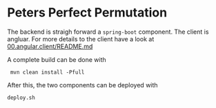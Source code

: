 # Peters Perfect Permutation

The backend is straigh forward a <code>spring-boot</code>
component. The client is angluar. For more details to the client
have a look at [00.angular.client/README.md](00.angular.client/README.md)

A complete build can be done with

     mvn clean install -Pfull

After this, the two components can be deployed with

    deploy.sh

